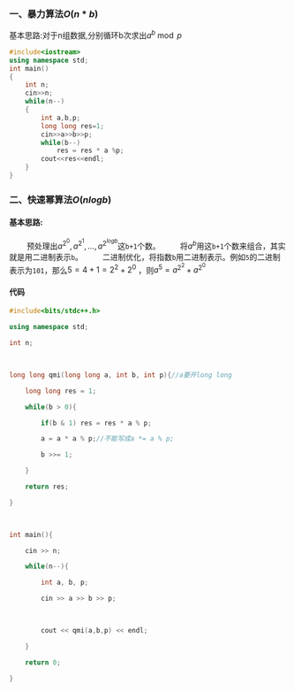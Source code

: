### 一、暴力算法$O(n*b)$
基本思路:对于n组数据,分别循环b次求出$a^b \bmod p$
```cpp
#include<iostream>
using namespace std;
int main()
{
    int n;
    cin>>n;
    while(n--)
    {
        int a,b,p;
        long long res=1;
        cin>>a>>b>>p;
        while(b--)
            res = res * a %p;
        cout<<res<<endl;
    }
}
```
### 二、快速幂算法$O(nlog{b})$
#### 基本思路:
$\qquad$预处理出$a^{2^0},a^{2^1},...,a^{2^{log{b}}}$这`b+1`个数。
$\qquad$将$a^b$用这`b+1`个数来组合，其实就是用二进制表示`b`。
$\qquad$二进制优化，将指数`b`用二进制表示。例如`5`的二进制表示为`101`，那么$5 = 4 + 1 = 2^2 + 2^0$ ，则$a^5 = a^{2^2} + a^{2^0}$ 
#### 代码
```cpp
#include<bits/stdc++.h>

using namespace std;

int n;

  

long long qmi(long long a, int b, int p){//a要开long long

    long long res = 1;

    while(b > 0){

        if(b & 1) res = res * a % p;

        a = a * a % p;//不能写成a *= a % p;

        b >>= 1;

    }

    return res;

}

  

int main(){

    cin >> n;

    while(n--){

        int a, b, p;

        cin >> a >> b >> p;

  

        cout << qmi(a,b,p) << endl;

    }

    return 0;

}
```